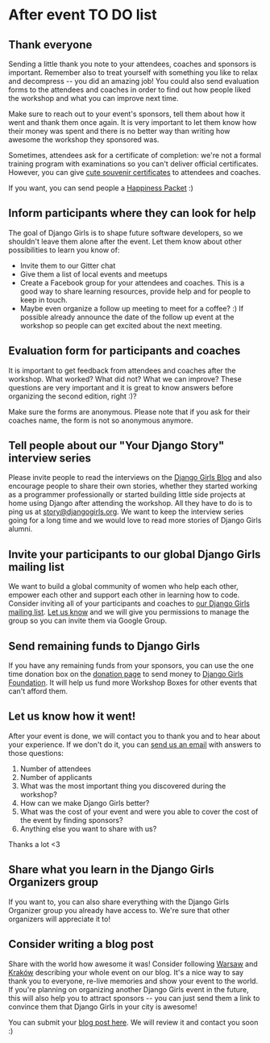 # After event TO DO list

## Thank everyone

Sending a little thank you note to your attendees, coaches and sponsors is important. Remember also to treat yourself with something you like to relax and decompress -- you did an amazing job! You could also send evaluation forms to the attendees and coaches in order to find out how people liked the workshop and what you can improve next time.

Make sure to reach out to your event's sponsors, tell them about how it went and thank them once again. It is very important to let them know how their money was spent and there is no better way than writing how awesome the workshop they sponsored was.

Sometimes, attendees ask for a certificate of completion: we're not a formal training program with examinations so you can't deliver official certificates. However, you can give [cute souvenir certificates](https://github.com/DjangoGirls/resources/tree/ae9756e9e82f30a333d5cfad6176d39e0cdbf594/Design/Certificates) to attendees and coaches.

If you want, you can send people a [Happiness Packet](https://www.happinesspackets.io/) :\)

## Inform participants where they can look for help

The goal of Django Girls is to shape future software developers, so we shouldn't leave them alone after the event. Let them know about other possibilities to learn you know of:

* Invite them to our Gitter chat
* Give them a list of local events and meetups
* Create a Facebook group for your attendees and coaches. This is a good way to share learning resources, provide help and for people to keep in touch.
* Maybe even organize a follow up meeting to meet for a coffee? :\) If possible already announce the date of the follow up event at the workshop so people can get excited about the next meeting.

## Evaluation form for participants and coaches

It is important to get feedback from attendees and coaches after the workshop. What worked? What did not? What we can improve? These questions are very important and it is great to know answers before organizing the second edition, right :\)?

Make sure the forms are anonymous. Please note that if you ask for their coaches name, the form is not so anonymous anymore.

## Tell people about our "Your Django Story" interview series

Please invite people to read the interviews on the [Django Girls Blog](http://blog.djangogirls.org) and also encourage people to share their own stories, whether they started working as a programmer professionally or started building little side projects at home using Django after attending the workshop. All they have to do is to ping us at story@djangogirls.org. We want to keep the interview series going for a long time and we would love to read more stories of Django Girls alumni.

## Invite your participants to our global Django Girls mailing list

We want to build a global community of women who help each other, empower each other and support each other in learning how to code. Consider inviting all of your participants and coaches to [our Django Girls mailing list](https://groups.google.com/forum/#!forum/django-girls). [Let us know](mailto:hello@djangogirls.org) and we will give you permissions to manage the group so you can invite them via Google Group.

## Send remaining funds to Django Girls

If you have any remaining funds from your sponsors, you can use the one time donation box on the [donation page](https://djangogirls.org/donate) to send money to [Django Girls Foundation](https://djangogirls.org/foundation/). It will help us fund more Workshop Boxes for other events that can't afford them.

## Let us know how it went!

After your event is done, we will contact you to thank you and to hear about your experience. If we don't do it, you can [send us an email](mailto:hello@djangogirls.org) with answers to those questions:

1. Number of attendees
2. Number of applicants
3. What was the most important thing you discovered during the workshop?
4. How can we make Django Girls better?
5. What was the cost of your event and were you able to cover the cost of the event by finding sponsors?
6. Anything else you want to share with us?

Thanks a lot &lt;3

## Share what you learn in the Django Girls Organizers group

If you want to, you can also share everything with the Django Girls Organizer group you already have access to. We're sure that other organizers will appreciate it to!

## Consider writing a blog post

Share with the world how awesome it was! Consider following [Warsaw](http://blog.djangogirls.org/post/103157984293/django-girls-warsaw-8th-november-2014) and [Kraków](http://blog.djangogirls.org/post/103486728303/django-girls-krakow-11th-november-2014) describing your whole event on our blog. It's a nice way to say thank you to everyone, re-live memories and show your event to the world. If you're planning on organizing another Django Girls event in the future, this will also help you to attract sponsors -- you can just send them a link to convince them that Django Girls in your city is awesome!

You can submit your [blog post here](http://blog.djangogirls.org/submit). We will review it and contact you soon :\)

